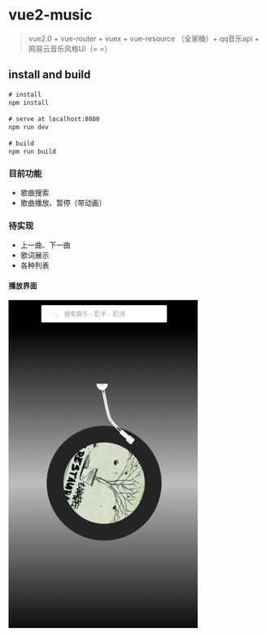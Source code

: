 # vue2-music
> vue2.0 + vue-router + vuex + vue-resource （全家桶）+ qq音乐api + 网易云音乐风格UI（= =）

## install and build

``` 
# install
npm install

# serve at localhost:8080
npm run dev

# build
npm run build
```
### 目前功能
* 歌曲搜索
* 歌曲播放、暂停（带动画）

### 待实现
* 上一曲、下一曲
* 歌词展示
* 各种列表

#### 播放界面
![截图](./images/1.png)